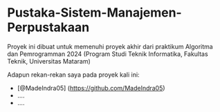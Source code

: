# Pustaka-Sistem-Manajemen-Perpustakaan

Proyek ini dibuat untuk memenuhi proyek akhir dari praktikum Algoritma dan Pemrogramman 2024 (Program Studi Teknik Informatika, Fakultas Teknik, Universitas Mataram)

Adapun rekan-rekan saya pada proyek kali ini:
- [@MadeIndra05] (https://github.com/MadeIndra05)
- ....
- ....
